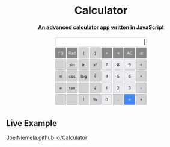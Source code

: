 <h1 align="center">Calculator</h1>

<p align="center" style="font-weight: bold;">An advanced calculator app written in JavaScript</p>
<p align="center">
  <img alt="Calculator" src="docs/Calculator.png" width="50%">
</p>

## Live Example
[JoelNiemela.github.io/Calculator](https://JoelNiemela.github.io/Calculator)

